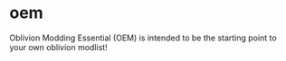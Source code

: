 # oem
Oblivion Modding Essential (OEM) is intended to be the starting point to your own oblivion modlist!

